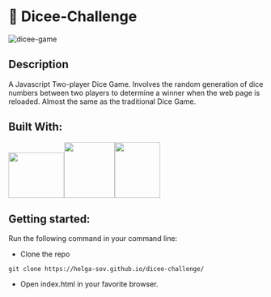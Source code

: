 # 🎲 Dicee-Challenge

![dicee-game](https://user-images.githubusercontent.com/60555164/170467021-9b3dba87-0dd8-4fc5-9dfd-d4208f2d78e3.PNG)

## Description
A Javascript Two-player Dice Game. Involves the random generation of dice numbers between two players to determine a winner when the web page is reloaded. Almost the same as the traditional Dice Game.

## Built With:
<img src="https://user-images.githubusercontent.com/60555164/170468628-008c6c9c-e838-4952-aaf7-63cc2810fe48.png" width="110" height="90"><img src="https://user-images.githubusercontent.com/60555164/169992363-2bdde60a-3ce3-4bdc-86df-a795a4c3b072.png" width="100" height="110"><img src="https://user-images.githubusercontent.com/60555164/169992381-605c0895-5b5b-4006-a40c-2a6355d02f2a.png" width="90" height="110">

## Getting started:
Run the following command in your command line:
- Clone the repo
```
git clone https://helga-sov.github.io/dicee-challenge/
```
- Open index.html in your favorite browser.
